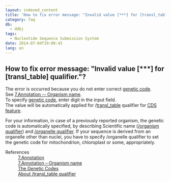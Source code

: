 ```yaml
---
layout: indexed_content
title: 'How to fix error message: "Invalid value [***] for [transl_table] qualifier."?'
category: faq
db:
  - ddbj
tags: 
  - Nucleotide Sequence Submission System
date: 2014-07-04T19:09:43
lang: en
---
```


## How to fix error message: "Invalid value [***] for [transl_table] qualifier."?

<p>The error is occurred because you do not enter correct <a href="/ddbj/geneticcode-e.html">genetic code</a>. <br>See <a href="/ddbj/websub-help-e.html#flow-7-4">7.Annotation -- Organism name</a>. <br>To specify <a href="/ddbj/geneticcode-e.html">genetic code</a>, enter digit in the input field. <br>The value will be automatically applied for /<a href="/ddbj/qualifiers-e.html#transl_table">transl_table</a> qualifier for <a href="/ddbj/cds-e.html">CDS feature</a>. </p>
<p>For your information, in case of a previously reported organism, the genetic code is automatically specified, by describing Scientific name (<a href="/ddbj/organism-e.html">/organism qualifier</a>) and <a href="/ddbj/qualifiers-e.html#organelle">/organelle qualifier</a>. If your sequence is derived from an organelle other than nuclei, you have to specify /organelle qualifier to set the genetic code for mitochondrion, chloroplast or some, appropriately. </p>
<dl><dt>References</dt>
  <dd><a href="/ddbj/websub-help-e.html#flow-7">7.Annotation</a></dd>
  <dd><a href="/ddbj/websub-help-e.html#flow-7-4">7.Annotation – Organism name</a></dd>
  <dd><a href="/ddbj/geneticcode-e.html">The Genetic Codes</a></dd>
  <dd><a href="/ddbj/qualifiers-e.html#transl_table">About /transl_table qualifier</a></dd>
</dl>